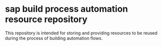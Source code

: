 # sap build process automation resource repository

This repository is intended for storing and providing resources to be reused during the process of building automation flows.